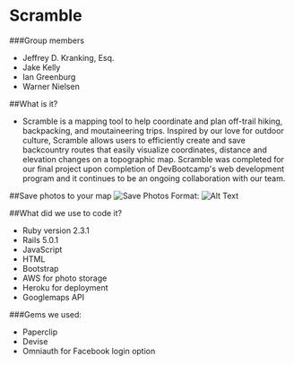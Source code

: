 # Scramble
###Group members
* Jeffrey D. Kranking, Esq.
* Jake Kelly
* Ian Greenburg
* Warner Nielsen

##What is it?
* Scramble is a mapping tool to help coordinate and plan off-trail hiking, backpacking, and moutaineering trips. Inspired by our love for outdoor culture, Scramble allows users to efficiently create and save backcountry routes that easily visualize coordinates, distance and elevation changes on a topographic map. Scramble was completed for our final project upon completion of DevBootcamp's web development program and it continues to be an ongoing collaboration with our team.

##Save photos to your map
![Save Photos](https://cloud.githubusercontent.com/assets/20080850/23082060/88ebaefc-f50c-11e6-8e4b-724ec6a4b013.png)
Format: ![Alt Text](url)

##What did we use to code it?
* Ruby version 2.3.1
* Rails 5.0.1
* JavaScript
* HTML
* Bootstrap
* AWS for photo storage
* Heroku for deployment
* Googlemaps API

###Gems we used:
* Paperclip
* Devise
* Omniauth for Facebook login option
